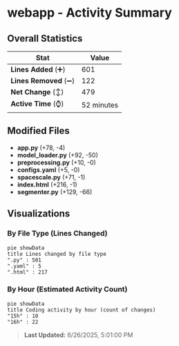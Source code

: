 # webapp - Activity Summary 

## Overall Statistics

| Stat                   | Value                                                             |
| ---------------------- | ----------------------------------------------------------------- |
| **Lines Added** (➕)   | 601                                          |
| **Lines Removed** (➖) | 122                                        |
| **Net Change** (↕)    | 479                |
| **Active Time** (⌚)   | 52 minutes |


## Modified Files
- **app.py** (+78, -4)
- **model_loader.py** (+92, -50)
- **preprocessing.py** (+10, -0)
- **configs.yaml** (+5, -0)
- **spacescale.py** (+71, -1)
- **index.html** (+216, -1)
- **segmenter.py** (+129, -66)

## Visualizations

### By File Type (Lines Changed)

```mermaid
pie showData
title Lines changed by file type
".py" : 501
".yaml" : 5
".html" : 217
```

### By Hour (Estimated Activity Count)

```mermaid
pie showData
title Coding activity by hour (count of changes)
"15h" : 10
"16h" : 22
```


> **Last Updated:** 6/26/2025, 5:01:00 PM